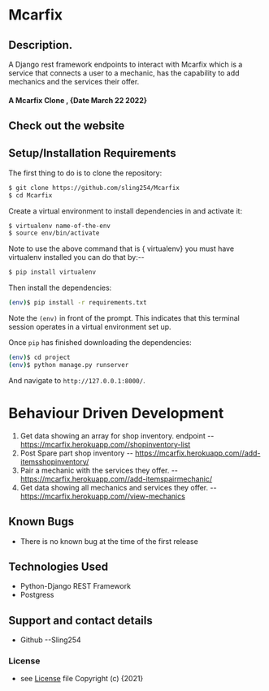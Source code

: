 # Mcarfix
## Description.
A Django rest framework endpoints to interact with Mcarfix which is a service that connects a user to a mechanic, has the capability to add mechanics and the services their offer.

#### A Mcarfix Clone  , {Date March 22 2022}
## Check out the website


## Setup/Installation Requirements

The first thing to do is to clone the repository:

```sh
$ git clone https://github.com/sling254/Mcarfix
$ cd Mcarfix
```

Create a virtual environment to install dependencies in and activate it:

```sh
$ virtualenv name-of-the-env
$ source env/bin/activate
```
Note to use the above command that is { virtualenv} you must have virtualenv installed you can do that by:--
```sh
$ pip install virtualenv 

```
Then install the dependencies:

```sh
(env)$ pip install -r requirements.txt
```
Note the `(env)` in front of the prompt. This indicates that this terminal
session operates in a virtual environment set up.

Once `pip` has finished downloading the dependencies:
```sh
(env)$ cd project
(env)$ python manage.py runserver
```
And navigate to `http://127.0.0.1:8000/`.


# Behaviour Driven Development 
1. Get data showing an array for shop inventory. endpoint -- https://mcarfix.herokuapp.com//shopinventory-list
2. Post Spare part shop inventory -- https://mcarfix.herokuapp.com//add-itemsshopinventory/
3. Pair a mechanic with the services they offer. -- https://mcarfix.herokuapp.com//add-itemspairmechanic/
4. Get data showing all mechanics and services they offer. --https://mcarfix.herokuapp.com//view-mechanics
## Known Bugs
- There is no known bug at the time of the first release

## Technologies Used
- Python-Django REST Framework
- Postgress

## Support and contact details
- Github  --Sling254

### License
* see [License](https://github.com/sling254/Mcarfix/blob/main/LICENSE)  file
Copyright (c) {2021}



